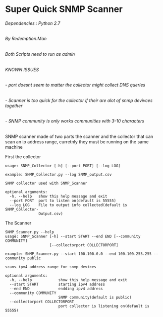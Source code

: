 # Super Quick SNMP Scanner
###### Dependencies : Python 2.7
###### By Redemption.Man

###### Both Scripts need to run as admin
###### KNOWN ISSUES
######	- port doesnt seem to matter the collector might collect DNS queries
######	- Scanner is too quick for the collector if their are alot of snmp devivces together
######	- SNMP community is only works communities with 3-10 characters

SNMP scanner made of two parts the scanner and the collector that can scan an ip address range, curretnly they must be running on the same machine

First the collector
```
usage: SNMP_Collector [-h] [--port PORT] [--log LOG]

example: SNMP_Collector.py --log SNMP_output.csv

SNMP collector used with SNMP_Scanner

optional arguments:
  -h, --help   show this help message and exit
  --port PORT  port to listen on(default is 55555)
  --log LOG    File to output info collected(default is SNMP_Collector-
               Output.csv)
``` 
The Scanner
```
SNMP_Scanner.py --help
usage: SNMP_Scanner [-h] --start START --end END [--community COMMUNITY]
                    [--collectorport COLLECTORPORT]

example: SNMP_Scanner.py --start 100.100.0.0 --end 100.100.255.255 --community public
 					
scans ipv4 address range for snmp devices

optional arguments:
  -h, --help            show this help message and exit
  --start START         starting ipv4 address
  --end END             endding ipv4 address
  --community COMMUNITY
                        SNMP community(default is public)
  --collectorport COLLECTORPORT
                        port collector is listening on(default is 55555)

```  
